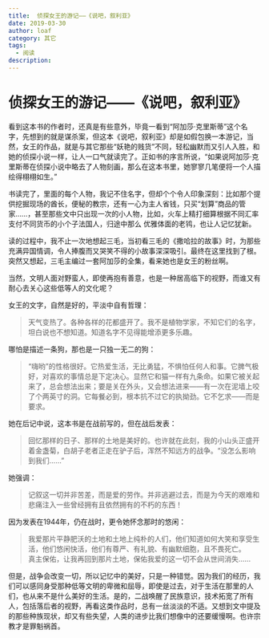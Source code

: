 ```yaml
---
title:  侦探女王的游记——《说吧，叙利亚》
date: 2019-03-30
author: loaf
category: 其它
tags: 
  - 阅读
description: 
---
```

# 侦探女王的游记——《说吧，叙利亚》

看到这本书的作者时，还真是有些意外，毕竟一看到“阿加莎·克里斯蒂”这个名字，先想到的就是谋杀案，但这本《说吧，叙利亚》却是如假包换一本游记，当然，女王的作品，就是与其它那些“妖艳的贱货”不同，轻松幽默而又引人入胜，和她的侦探小说一样，让人一口气就读完了。正如书的序言所说，“如果说阿加莎·克里斯蒂在侦探小说中略去了人物刻画，那么在这本书里，她寥寥几笔便将一个人描绘得栩栩如生。”

书读完了，里面的每个人物，我记不住名字，但却个个令人印象深刻：比如那个提供挖掘现场的酋长，便秘的教宗，还有一心为主人省钱，只买“划算”商品的管家……，甚至那些文中只出现一次的小人物，比如，火车上精打细算根据不同汇率支付不同货币的小个子法国人，归途中那么 优雅体面的老鸨，也让人记忆犹新。

读的过程中，我不止一次地想起三毛，当初看三毛的《撒哈拉的故事》时，为那些充满异国情调，令人捧腹而又哭笑不得的小故事深深吸引。最终在这里找到了根。突然又想起，三毛主编过一套阿加莎的全集，看来她也是女王的粉丝啊。

当然，文明人面对野蛮人，即使再抱有善意，也是一种居高临下的视野，而谁又有耐心去关心这些低等人的文化呢？

女王的文字，自然是好的，平淡中自有哲理：

> 天气变热了。各种各样的花都盛开了。我不是植物学家，不知它们的名字，坦白说也不想知道。知道名字不见得能增添更多乐趣。

哪怕是描述一条狗，那也是一只独一无二的狗：

> “嗨哟”的性格很好。它热爱生活，无比勇猛，不惧怕任何人和事。它脾气极好，对喜欢的事情总是下定决心。显然它和猫一样有九条命。如果它被关起来了，总会想法出来；要是关在外头，又会想法进来——有一次在泥墙上咬了个两英寸的洞。它每餐必到，根本抗不过它的执拗劲。它不乞求——而是要求。

她在后记中说，这本书是在战前写的，但在战后发表：

> 回忆那样的日子、那样的土地是美好的。也许就在此刻，我的小山头正盛开着金盏菊，白胡子老者正走在驴子后，浑然不知远方的战争。“没怎么影响到我们……”

她强调：

> 记叙这一切并非苦差，而是爱的劳作。并非逃避过去，而是为今天的艰难和悲痛注入一些曾经拥有且依然拥有的不朽的东西！

因为发表在1944年，仍在战时，更令她怀念那时的悠闲：

> 我爱那片平静肥沃的土地和土地上纯朴的人们，他们知道如何大笑和享受生活，他们悠闲快活，他们有尊严、有礼貌、有幽默细胞，且不畏死亡。  
> 真主保佑，让我再回到那片土地，保佑我爱的这一切不会从世间消失……

但是，战争会改变一切，所以记忆中的美好，只是一种错觉。因为我们的经历，我们可以感同身受那种低等文明的卑微和屈辱，即使是过去，对于生活在那里的人们，也从来不是什么美好的生活。是的，二战唤醒了民族意识，技术拓宽了所有人，包括落后者的视野，再看这类作品时，总有一丝淡淡的不适。又想到文中提及的那些种族现状，却又有些失望，人类的进步比我们想像中的还要缓慢啊。也许宗教才是罪魁祸首。
